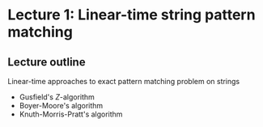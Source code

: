 # Lecture 1: Linear-time string pattern matching

## Lecture outline

Linear-time approaches to exact pattern matching problem on strings

- Gusfield's _Z_-algorithm
- Boyer-Moore's algorithm
- Knuth-Morris-Pratt's algorithm
